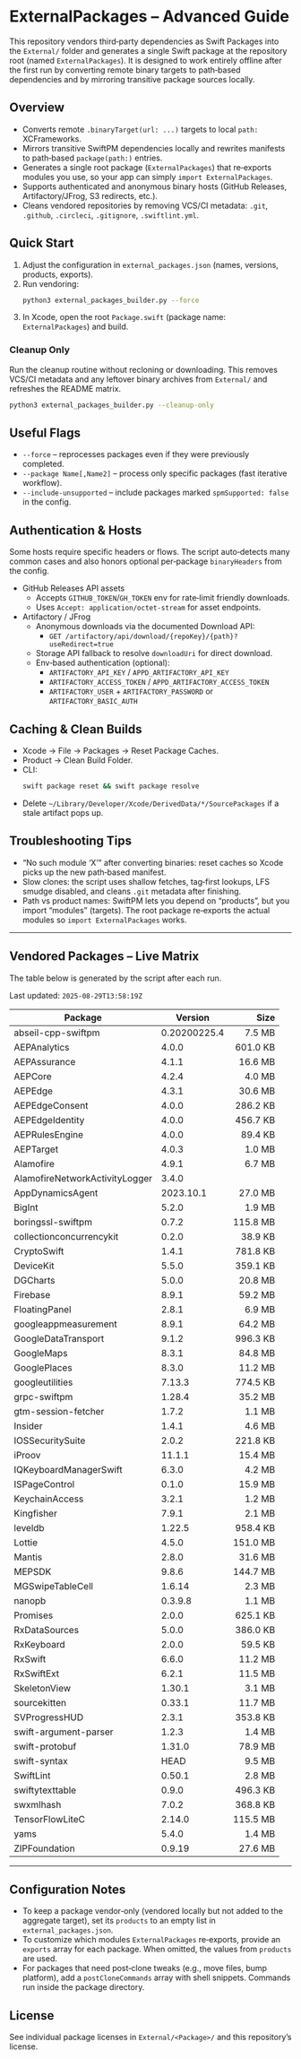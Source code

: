 # ExternalPackages – Advanced Guide

This repository vendors third‑party dependencies as Swift Packages into the `External/` folder and generates a single Swift package at the repository root (named `ExternalPackages`). It is designed to work entirely offline after the first run by converting remote binary targets to path‑based dependencies and by mirroring transitive package sources locally.

## Overview
- Converts remote `.binaryTarget(url: ...)` targets to local `path:` XCFrameworks.
- Mirrors transitive SwiftPM dependencies locally and rewrites manifests to path‑based `package(path:)` entries.
- Generates a single root package (`ExternalPackages`) that re‑exports modules you use, so your app can simply `import ExternalPackages`.
- Supports authenticated and anonymous binary hosts (GitHub Releases, Artifactory/JFrog, S3 redirects, etc.).
- Cleans vendored repositories by removing VCS/CI metadata: `.git`, `.github`, `.circleci`, `.gitignore`, `.swiftlint.yml`.

## Quick Start
1. Adjust the configuration in `external_packages.json` (names, versions, products, exports).
2. Run vendoring:
   ```bash
   python3 external_packages_builder.py --force
   ```
3. In Xcode, open the root `Package.swift` (package name: `ExternalPackages`) and build.


### Cleanup Only
Run the cleanup routine without recloning or downloading. This removes VCS/CI metadata and any leftover binary archives from `External/` and refreshes the README matrix.

```bash
python3 external_packages_builder.py --cleanup-only
```


## Useful Flags
- `--force` – reprocesses packages even if they were previously completed.
- `--package Name[,Name2]` – process only specific packages (fast iterative workflow).
- `--include-unsupported` – include packages marked `spmSupported: false` in the config.

## Authentication & Hosts
Some hosts require specific headers or flows. The script auto‑detects many common cases and also honors optional per‑package `binaryHeaders` from the config.

- GitHub Releases API assets
  - Accepts `GITHUB_TOKEN`/`GH_TOKEN` env for rate‑limit friendly downloads.
  - Uses `Accept: application/octet-stream` for asset endpoints.
- Artifactory / JFrog
  - Anonymous downloads via the documented Download API:
    - `GET /artifactory/api/download/{repoKey}/{path}?useRedirect=true`
  - Storage API fallback to resolve `downloadUri` for direct download.
  - Env‑based authentication (optional):
    - `ARTIFACTORY_API_KEY` / `APPD_ARTIFACTORY_API_KEY`
    - `ARTIFACTORY_ACCESS_TOKEN` / `APPD_ARTIFACTORY_ACCESS_TOKEN`
    - `ARTIFACTORY_USER` + `ARTIFACTORY_PASSWORD` or `ARTIFACTORY_BASIC_AUTH`

## Caching & Clean Builds
- Xcode → File → Packages → Reset Package Caches.
- Product → Clean Build Folder.
- CLI:
  ```bash
  swift package reset && swift package resolve
  ```
- Delete `~/Library/Developer/Xcode/DerivedData/*/SourcePackages` if a stale artifact pops up.

## Troubleshooting Tips
- “No such module ‘X’” after converting binaries: reset caches so Xcode picks up the new path‑based manifest.
- Slow clones: the script uses shallow fetches, tag‑first lookups, LFS smudge disabled, and cleans `.git` metadata after finishing.
- Path vs product names: SwiftPM lets you depend on “products”, but you import “modules” (targets). The root package re‑exports the actual modules so `import ExternalPackages` works.

---

## Vendored Packages – Live Matrix
The table below is generated by the script after each run.

<!-- BEGIN VENDOR MATRIX -->
Last updated: `2025-08-29T13:58:19Z`

| Package | Version | Size |
|---|---|---:|
| abseil-cpp-swiftpm | 0.20200225.4 | 7.5 MB |
| AEPAnalytics | 4.0.0 | 601.0 KB |
| AEPAssurance | 4.1.1 | 16.6 MB |
| AEPCore | 4.2.4 | 4.0 MB |
| AEPEdge | 4.3.1 | 30.6 MB |
| AEPEdgeConsent | 4.0.0 | 286.2 KB |
| AEPEdgeIdentity | 4.0.0 | 456.7 KB |
| AEPRulesEngine | 4.0.0 | 89.4 KB |
| AEPTarget | 4.0.3 | 1.0 MB |
| Alamofire | 4.9.1 | 6.7 MB |
| AlamofireNetworkActivityLogger | 3.4.0 |  |
| AppDynamicsAgent | 2023.10.1 | 27.0 MB |
| BigInt | 5.2.0 | 1.9 MB |
| boringssl-swiftpm | 0.7.2 | 115.8 MB |
| collectionconcurrencykit | 0.2.0 | 38.9 KB |
| CryptoSwift | 1.4.1 | 781.8 KB |
| DeviceKit | 5.5.0 | 359.1 KB |
| DGCharts | 5.0.0 | 20.8 MB |
| Firebase | 8.9.1 | 59.2 MB |
| FloatingPanel | 2.8.1 | 6.9 MB |
| googleappmeasurement | 8.9.1 | 64.2 MB |
| GoogleDataTransport | 9.1.2 | 996.3 KB |
| GoogleMaps | 8.3.1 | 84.8 MB |
| GooglePlaces | 8.3.0 | 11.2 MB |
| googleutilities | 7.13.3 | 774.5 KB |
| grpc-swiftpm | 1.28.4 | 35.2 MB |
| gtm-session-fetcher | 1.7.2 | 1.1 MB |
| Insider | 1.4.1 | 4.6 MB |
| IOSSecuritySuite | 2.0.2 | 221.8 KB |
| iProov | 11.1.1 | 15.4 MB |
| IQKeyboardManagerSwift | 6.3.0 | 4.2 MB |
| ISPageControl | 0.1.0 | 15.9 MB |
| KeychainAccess | 3.2.1 | 1.2 MB |
| Kingfisher | 7.9.1 | 2.1 MB |
| leveldb | 1.22.5 | 958.4 KB |
| Lottie | 4.5.0 | 151.0 MB |
| Mantis | 2.8.0 | 31.6 MB |
| MEPSDK | 9.8.6 | 144.7 MB |
| MGSwipeTableCell | 1.6.14 | 2.3 MB |
| nanopb | 0.3.9.8 | 1.1 MB |
| Promises | 2.0.0 | 625.1 KB |
| RxDataSources | 5.0.0 | 386.0 KB |
| RxKeyboard | 2.0.0 | 59.5 KB |
| RxSwift | 6.6.0 | 11.2 MB |
| RxSwiftExt | 6.2.1 | 11.5 MB |
| SkeletonView | 1.30.1 | 3.1 MB |
| sourcekitten | 0.33.1 | 11.7 MB |
| SVProgressHUD | 2.3.1 | 353.8 KB |
| swift-argument-parser | 1.2.3 | 1.4 MB |
| swift-protobuf | 1.31.0 | 78.9 MB |
| swift-syntax | HEAD | 9.5 MB |
| SwiftLint | 0.50.1 | 2.8 MB |
| swiftytexttable | 0.9.0 | 496.3 KB |
| swxmlhash | 7.0.2 | 368.8 KB |
| TensorFlowLiteC | 2.14.0 | 115.5 MB |
| yams | 5.4.0 | 1.4 MB |
| ZIPFoundation | 0.9.19 | 27.6 MB |
<!-- END VENDOR MATRIX -->











---

## Configuration Notes
- To keep a package vendor‑only (vendored locally but not added to the aggregate target), set its `products` to an empty list in `external_packages.json`.
- To customize which modules `ExternalPackages` re‑exports, provide an `exports` array for each package. When omitted, the values from `products` are used.
- For packages that need post‑clone tweaks (e.g., move files, bump platform), add a `postCloneCommands` array with shell snippets. Commands run inside the package directory.

## License
See individual package licenses in `External/<Package>/` and this repository’s license.
